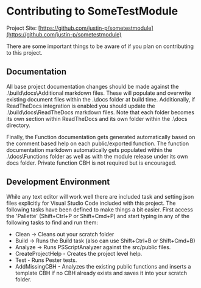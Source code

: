 # Contributing to SomeTestModule

Project Site: [https://github.com/justin-p/sometestmodule](https://github.com/justin-p/sometestmodule)

There are some important things to be aware of if you plan on contributing to this project.

## Documentation
All base project documentation changes should be made against the .\build\docs\Additional markdown files. These will populate and overwrite existing document files within the .\docs folder at build time. Additionally, if ReadTheDocs integration is enabled you should update the .\build\docs\ReadTheDocs markdown files. Note that each folder becomes its own section within ReadTheDocs and its own folder within the .\docs directory.

Finally, the Function documentation gets generated automatically based on the comment based help on each public/exported function. The function documentation markdown automatically gets populated within the .\docs\Functions folder as well as with the module release under its own docs folder. Private function CBH is not required but is encouraged.

## Development Environment
While any text editor will work well there are included task and setting json files explicitly for Visual Studio Code included with this project. The following tasks have been defined to make things a bit easier. First access the 'Pallette' (Shift+Ctrl+P or Shift+Cmd+P)  and start typing in any of the following tasks to find and run them:

- Clean -> Cleans out your scratch folder
- Build -> Runs the Build task (also can use Shift+Ctrl+B or Shift+Cmd+B)
- Analyze -> Runs PSScriptAnalyzer against the src/public files.
- CreateProjectHelp - Creates the project level help.
- Test - Runs Pester tests.
- AddMissingCBH - Analyzes the existing public functions and inserts a template CBH if no CBH already exists and saves it into your scratch folder.
